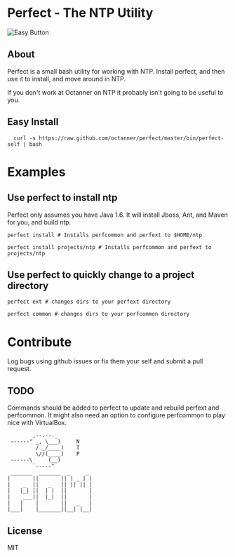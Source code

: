 # Perfect - The NTP Utility

![Easy Button](http://i.imgur.com/1JqfhPh.jpg)

## About

Perfect is a small bash utility for working with NTP. Install perfect, and then use it to install, and move around in NTP.

If you don't work at Octanner on NTP it probably isn't going to be useful to you.

## Easy Install

```
  curl -s https://raw.github.com/octanner/perfect/master/bin/perfect-self | bash
```

# Examples

## Use perfect to install ntp

Perfect only assumes you have Java 1.6. It will install Jboss, Ant, and Maven for you, and build ntp.

```
perfect install # Installs perfcommon and perfext to $HOME/ntp
```

```
perfect install projects/ntp # Installs perfcommon and perfext to projects/ntp
```

## Use perfect to quickly change to a project directory

```
perfect ext # changes dirs to your perfext directory
```

```
perfect common # changes dirs to your perfcommon directory
```

# Contribute

Log bugs using github issues or fix them your self and submit a pull request.

## TODO
Commands should be added to perfect to update and rebuild perfext and perfcommon.
It might also need an option to configure perfcommon to play nice with VirtualBox.

```
        ,--.--._
 ------" _, \___)     N
         / _/____)    T
         \//(____)    P
 ------\     (__)
        `-----"
 _______  _______  _     _
|       ||       || | _ | |
|    _  ||   _   || || || |
|   |_| ||  | |  ||       |
|    ___||  |_|  ||       |
|   |    |       ||   _   |
|___|    |_______||__| |__|
```

## License
MIT


